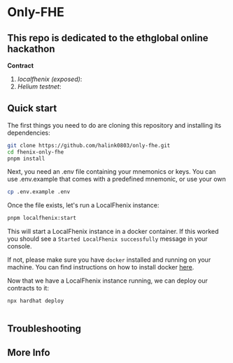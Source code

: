 # Only-FHE

## This repo is dedicated to the ethglobal online hackathon




**Contract**
1. *localfhenix (exposed)*:
2. *Helium testnet*: 


## Quick start

The first things you need to do are cloning this repository and installing its dependencies:

```sh
git clone https://github.com/halink0803/only-fhe.git
cd fhenix-only-fhe
pnpm install
```

Next, you need an .env file containing your mnemonics or keys. You can use .env.example that comes with a predefined mnemonic, or use your own

```sh
cp .env.example .env
```

Once the file exists, let's run a LocalFhenix instance:

```sh
pnpm localfhenix:start
```

This will start a LocalFhenix instance in a docker container. If this worked you should see a `Started LocalFhenix successfully` message in your console.

If not, please make sure you have `docker` installed and running on your machine. You can find instructions on how to install docker [here](https://docs.docker.com/get-docker/).

Now that we have a LocalFhenix instance running, we can deploy our contracts to it:

```sh
npx hardhat deploy
```


```sh
```

## Troubleshooting


## More Info

